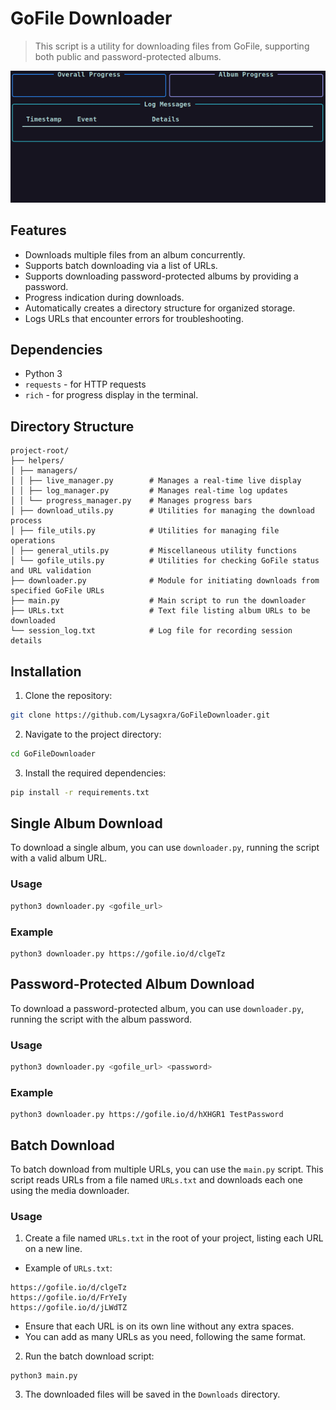 # GoFile Downloader

> This script is a utility for downloading files from GoFile, supporting both
public and password-protected albums.

![Demo](https://github.com/Lysagxra/GoFileDownloader/blob/45eb080468efce402d4e74e5d5b71dcf5b1eac79/misc/Demo.gif)

## Features

- Downloads multiple files from an album concurrently.
- Supports batch downloading via a list of URLs.
- Supports downloading password-protected albums by providing a password.
- Progress indication during downloads.
- Automatically creates a directory structure for organized storage.
- Logs URLs that encounter errors for troubleshooting.

## Dependencies

- Python 3
- `requests` - for HTTP requests
- `rich` - for progress display in the terminal.

## Directory Structure

```
project-root/
├── helpers/
│ ├── managers/
│ │ ├── live_manager.py        # Manages a real-time live display
│ │ ├── log_manager.py         # Manages real-time log updates
│ │ └── progress_manager.py    # Manages progress bars
│ ├── download_utils.py        # Utilities for managing the download process
│ ├── file_utils.py            # Utilities for managing file operations
│ ├── general_utils.py         # Miscellaneous utility functions
│ └── gofile_utils.py          # Utilities for checking GoFile status and URL validation
├── downloader.py              # Module for initiating downloads from specified GoFile URLs
├── main.py                    # Main script to run the downloader
├── URLs.txt                   # Text file listing album URLs to be downloaded
└── session_log.txt            # Log file for recording session details
```

## Installation

1. Clone the repository:

```bash
git clone https://github.com/Lysagxra/GoFileDownloader.git
```

2. Navigate to the project directory:

```bash
cd GoFileDownloader
```

3. Install the required dependencies:

```bash
pip install -r requirements.txt
```

## Single Album Download

To download a single album, you can use `downloader.py`, running the script with a valid album URL.

### Usage

```bash
python3 downloader.py <gofile_url>
```

### Example

```
python3 downloader.py https://gofile.io/d/clgeTz
```

## Password-Protected Album Download

To download a password-protected album, you can use `downloader.py`, running the script with the album password.

### Usage

```bash
python3 downloader.py <gofile_url> <password>
```

### Example

```
python3 downloader.py https://gofile.io/d/hXHGR1 TestPassword
```

## Batch Download

To batch download from multiple URLs, you can use the `main.py` script. This script reads URLs from a file named `URLs.txt` and downloads each one using the media downloader.

### Usage

1. Create a file named `URLs.txt` in the root of your project, listing each URL on a new line.

- Example of `URLs.txt`:

```
https://gofile.io/d/clgeTz
https://gofile.io/d/FrYeIy
https://gofile.io/d/jLWdTZ
```

- Ensure that each URL is on its own line without any extra spaces.
- You can add as many URLs as you need, following the same format.

2. Run the batch download script:

```
python3 main.py
```

3. The downloaded files will be saved in the `Downloads` directory.
